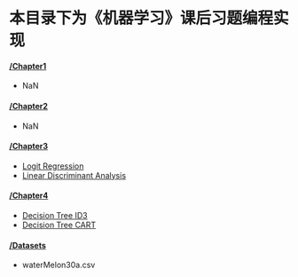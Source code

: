 # 本目录下为《机器学习》课后习题编程实现

#### [/Chapter1](./Chapter1)

- NaN

#### [/Chapter2](./Chapter2)

- NaN

#### [/Chapter3](./Chapter3)

- [Logit Regression](./Chapter3/LogitRegression)
- [Linear Discriminant Analysis](./Chapter3/LinearDiscriminant)

#### [/Chapter4](./Chapter4)
- [Decision Tree ID3](./Chapter4/DecisionTree_Ent)
- [Decision Tree CART](./Chapter4/DecisionTree_CART)

#### [/Datasets](./Datasets)

- waterMelon30a.csv
